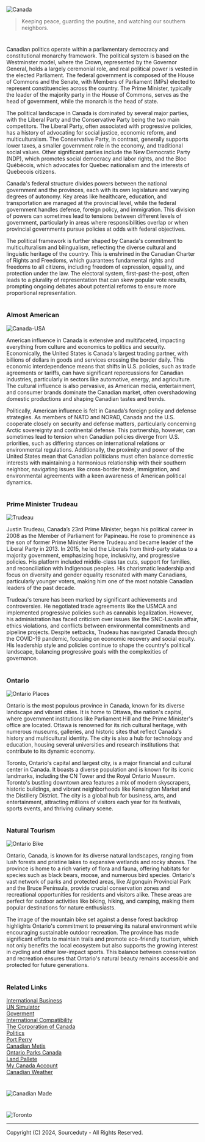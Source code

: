 ![Canada](https://github.com/user-attachments/assets/f66b920c-ee48-4512-9b17-e7dafda53ce1)

> Keeping peace, guarding the poutine, and watching our southern neighbors.

#

Canadian politics operate within a parliamentary democracy and constitutional monarchy framework. The political system is based on the Westminster model, where the Crown, represented by the Governor General, holds a largely ceremonial role, and real political power is vested in the elected Parliament. The federal government is composed of the House of Commons and the Senate, with Members of Parliament (MPs) elected to represent constituencies across the country. The Prime Minister, typically the leader of the majority party in the House of Commons, serves as the head of government, while the monarch is the head of state.

The political landscape in Canada is dominated by several major parties, with the Liberal Party and the Conservative Party being the two main competitors. The Liberal Party, often associated with progressive policies, has a history of advocating for social justice, economic reform, and multiculturalism. The Conservative Party, in contrast, generally supports lower taxes, a smaller government role in the economy, and traditional social values. Other significant parties include the New Democratic Party (NDP), which promotes social democracy and labor rights, and the Bloc Québécois, which advocates for Quebec nationalism and the interests of Quebecois citizens.

Canada's federal structure divides powers between the national government and the provinces, each with its own legislature and varying degrees of autonomy. Key areas like healthcare, education, and transportation are managed at the provincial level, while the federal government handles defense, foreign policy, and immigration. This division of powers can sometimes lead to tensions between different levels of government, particularly in areas where responsibilities overlap or when provincial governments pursue policies at odds with federal objectives.

The political framework is further shaped by Canada's commitment to multiculturalism and bilingualism, reflecting the diverse cultural and linguistic heritage of the country. This is enshrined in the Canadian Charter of Rights and Freedoms, which guarantees fundamental rights and freedoms to all citizens, including freedom of expression, equality, and protection under the law. The electoral system, first-past-the-post, often leads to a plurality of representation that can skew popular vote results, prompting ongoing debates about potential reforms to ensure more proportional representation.

#
### Almost American

![Canada-USA](https://github.com/user-attachments/assets/75f400c6-e0d6-47a4-b8b3-4f13cbc3244a)

American influence in Canada is extensive and multifaceted, impacting everything from culture and economics to politics and security. Economically, the United States is Canada's largest trading partner, with billions of dollars in goods and services crossing the border daily. This economic interdependence means that shifts in U.S. policies, such as trade agreements or tariffs, can have significant repercussions for Canadian industries, particularly in sectors like automotive, energy, and agriculture. The cultural influence is also pervasive, as American media, entertainment, and consumer brands dominate the Canadian market, often overshadowing domestic productions and shaping Canadian tastes and trends.

Politically, American influence is felt in Canada’s foreign policy and defense strategies. As members of NATO and NORAD, Canada and the U.S. cooperate closely on security and defense matters, particularly concerning Arctic sovereignty and continental defense. This partnership, however, can sometimes lead to tension when Canadian policies diverge from U.S. priorities, such as differing stances on international relations or environmental regulations. Additionally, the proximity and power of the United States mean that Canadian politicians must often balance domestic interests with maintaining a harmonious relationship with their southern neighbor, navigating issues like cross-border trade, immigration, and environmental agreements with a keen awareness of American political dynamics.

#
### Prime Minister Trudeau

![Trudeau](https://github.com/user-attachments/assets/db693bd4-2d8c-436b-a1d7-4bd28a1227e5)

Justin Trudeau, Canada’s 23rd Prime Minister, began his political career in 2008 as the Member of Parliament for Papineau. He rose to prominence as the son of former Prime Minister Pierre Trudeau and became leader of the Liberal Party in 2013. In 2015, he led the Liberals from third-party status to a majority government, emphasizing hope, inclusivity, and progressive policies. His platform included middle-class tax cuts, support for families, and reconciliation with Indigenous peoples. His charismatic leadership and focus on diversity and gender equality resonated with many Canadians, particularly younger voters, making him one of the most notable Canadian leaders of the past decade.

Trudeau's tenure has been marked by significant achievements and controversies. He negotiated trade agreements like the USMCA and implemented progressive policies such as cannabis legalization. However, his administration has faced criticism over issues like the SNC-Lavalin affair, ethics violations, and conflicts between environmental commitments and pipeline projects. Despite setbacks, Trudeau has navigated Canada through the COVID-19 pandemic, focusing on economic recovery and social equity. His leadership style and policies continue to shape the country's political landscape, balancing progressive goals with the complexities of governance.

#
### Ontario

![Ontario Places](https://github.com/user-attachments/assets/8330787c-3ceb-498c-a544-b4a896e40034)

Ontario is the most populous province in Canada, known for its diverse landscape and vibrant cities. It is home to Ottawa, the nation's capital, where government institutions like Parliament Hill and the Prime Minister's office are located. Ottawa is renowned for its rich cultural heritage, with numerous museums, galleries, and historic sites that reflect Canada's history and multicultural identity. The city is also a hub for technology and education, housing several universities and research institutions that contribute to its dynamic economy.

Toronto, Ontario's capital and largest city, is a major financial and cultural center in Canada. It boasts a diverse population and is known for its iconic landmarks, including the CN Tower and the Royal Ontario Museum. Toronto's bustling downtown area features a mix of modern skyscrapers, historic buildings, and vibrant neighborhoods like Kensington Market and the Distillery District. The city is a global hub for business, arts, and entertainment, attracting millions of visitors each year for its festivals, sports events, and thriving culinary scene.

#
### Natural Tourism

![Ontario Bike](https://github.com/user-attachments/assets/d2b98f2a-5efc-4ab4-8bfa-2acc256571eb)

Ontario, Canada, is known for its diverse natural landscapes, ranging from lush forests and pristine lakes to expansive wetlands and rocky shores. The province is home to a rich variety of flora and fauna, offering habitats for species such as black bears, moose, and numerous bird species. Ontario's vast network of parks and protected areas, like Algonquin Provincial Park and the Bruce Peninsula, provide crucial conservation zones and recreational opportunities for residents and visitors alike. These areas are perfect for outdoor activities like biking, hiking, and camping, making them popular destinations for nature enthusiasts.

The image of the mountain bike set against a dense forest backdrop highlights Ontario's commitment to preserving its natural environment while encouraging sustainable outdoor recreation. The province has made significant efforts to maintain trails and promote eco-friendly tourism, which not only benefits the local ecosystem but also supports the growing interest in cycling and other low-impact sports. This balance between conservation and recreation ensures that Ontario's natural beauty remains accessible and protected for future generations.

#
### Related Links

[International Business](https://github.com/sourceduty/International_Business)
<br>
[UN Simulator](https://github.com/sourceduty/UN_Simulator)
<br>
[Goverment](https://github.com/sourceduty/Government)
<br>
[International Compatibility](https://github.com/sourceduty/International_Compatibility)
<br>
[The Corporation of Canada](https://github.com/sourceduty/The_Corporation_of_Canada)
<br>
[Politics](https://github.com/sourceduty/Politics)
<br>
[Port Perry](https://github.com/sourceduty/Port_Perry)
<br>
[Canadian Metis](https://github.com/sourceduty/Canadian_Metis)
<br>
[Ontario Parks Canada](https://github.com/sourceduty/Ontario_Parks_Canada)
<br>
[Land Pallete](https://github.com/sourceduty/Land_Palette)
<br>
[My Canada Account](https://github.com/sourceduty/My_Canada_Account)
<br>
[Canadian Weather](https://github.com/sourceduty/Canadian_Weather)

#

![Canadian Made](https://github.com/user-attachments/assets/45f69531-e769-4883-9b54-8a27f4c8022f)

#

![Toronto](https://github.com/user-attachments/assets/b2ad7ff8-d643-4160-9934-cf7bbadc3a7f)

***
Copyright (C) 2024, Sourceduty - All Rights Reserved.
